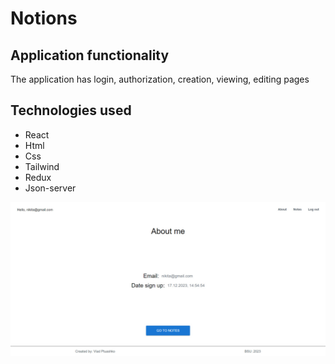 # Notions

## Application functionality

The application has login, authorization, creation, viewing, editing pages

## Technologies used

- React
- Html
- Css
- Tailwind
- Redux
- Json-server

<p align="center">
  <img alt="VS Code in action" src="./src/notions.jpg">
</p>
